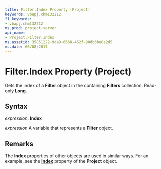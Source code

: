 ```yaml
---
title: Filter.Index Property (Project)
keywords: vbapj.chm132212
f1_keywords:
- vbapj.chm132212
ms.prod: project-server
api_name:
- Project.Filter.Index
ms.assetid: 35851222-9da9-6668-462f-90db6be0e2d5
ms.date: 06/08/2017
---
```



# Filter.Index Property (Project)

Gets the index of a  **Filter** object in the containing **Filters** collection. Read-only **Long**.


## Syntax

 _expression_. **Index**

 _expression_ A variable that represents a **Filter** object.


## Remarks

The  **Index** properties of other objects are used in similar ways. For an example, see the **[Index](project-index-property-project.md)** property of the **Project** object.


